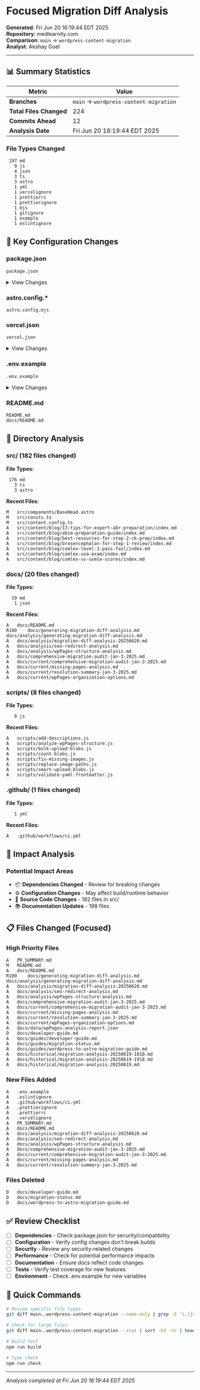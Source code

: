 # Focused Migration Diff Analysis

**Generated**: Fri Jun 20 16:19:44 EDT 2025  
**Repository**: medlearnity.com  
**Comparison**: `main` → `wordpress-content-migration`  
**Analyst**: Akshay Goel

---

## 📊 Summary Statistics

| Metric                  | Value                                  |
| ----------------------- | -------------------------------------- |
| **Branches**            | `main` → `wordpress-content-migration` |
| **Total Files Changed** | 224                                    |
| **Commits Ahead**       | 12                                     |
| **Analysis Date**       | Fri Jun 20 16:19:44 EDT 2025           |

### File Types Changed

```
 197 md
   9 js
   4 json
   3 ts
   3 astro
   1 yml
   1 vercelignore
   1 prettierrc
   1 prettierignore
   1 mjs
   1 gitignore
   1 example
   1 eslintignore
```

## 🔑 Key Configuration Changes

### package.json

```
package.json
```

<details><summary>View Changes</summary>

```diff
diff --git a/package.json b/package.json
index 8b66103..684001c 100644
--- a/package.json
+++ b/package.json
@@ -5,14 +5,38 @@
   "scripts": {
     "dev": "astro dev",
     "build": "astro build",
+    "astro:check": "astro check",
     "preview": "astro preview",
-    "astro": "astro"
+    "astro": "astro",
+    "fix:descriptions": "node scripts/add-descriptions.js",
+    "fix:image-paths": "node scripts/replace-image-paths.js",
+    "upload:blobs": "node scripts/smart-upload-blobs.js",
+    "upload:blobs-bulk": "node scripts/bulk-upload-blobs.js",
+    "count:blobs": "node scripts/count-blobs.js",
+    "fix:missing-images": "node scripts/fix-missing-images.js",
+    "validate:yaml": "node scripts/validate-yaml-frontmatter.js",
+    "analyze:wpPages": "node scripts/analyze-wpPages-structure.js",
+    "lint": "npm run astro:check && npm run validate:yaml",
+    "check": "npm run astro:check && tsc --noEmit",
+    "format:check": "prettier --check . --plugin=prettier-plugin-astro",
+    "quality-check": "npm run check && npm run lint && npm run format:check"
   },
   "dependencies": {
+    "@astrojs/check": "^0.9.4",
     "@astrojs/mdx": "^4.3.0",
     "@astrojs/rss": "^4.0.12",
     "@astrojs/sitemap": "^3.4.1",
     "astro": "^5.10.0",
-    "sharp": "^0.34.2"
+    "dotenv": "^16.5.0",
+    "sharp": "^0.34.2",
+    "typescript": "^5.8.3"
+  },
+  "devDependencies": {
+    "@vercel/blob": "^1.1.1",
+    "js-yaml": "^4.1.0",
+    "prettier": "^3.5.3",
+    "prettier-plugin-astro": "^0.14.1",
+    "wordpress-export-to-markdown": "^3.0.4",
+    "yaml-lint": "^1.7.0"
   }
-}
\ No newline at end of file
+}
```

</details>

### astro.config.\*

```
astro.config.mjs
```

### vercel.json

```
vercel.json
```

<details><summary>View Changes</summary>

```diff
diff --git a/vercel.json b/vercel.json
new file mode 100644
index 0000000..0a8a62d
--- /dev/null
+++ b/vercel.json
@@ -0,0 +1,650 @@
+{
+  "rewrites": [
+    {
+      "source": "/images/wp/:file*",
+      "destination": "https://i2xfwztd2ksbegse.public.blob.vercel-storage.com/:file*"
+    },
+    {
+      "source": "/(.*)",
+      "destination": "/index.html"
+    }
+  ],
+  "redirects": [
+    {
+      "source": "/our-tutors/:tutor",
+      "destination": "/:tutor/",
+      "permanent": true
+    },
+    {
+      "source": "/category/:category",
+      "destination": "/blog/",
+      "permanent": true
+    },
+    {
+      "source": "/product/:path*",
+      "destination": "/contact/",
+      "permanent": true
+    },
+    {
+      "source": "/13-tips-for-expert-abr-preparation",
+      "destination": "/blog/13-tips-for-expert-abr-preparation/",
+      "permanent": true
+    },
+    {
+      "source": "/abim-preparation-guide",
+      "destination": "/blog/abim-preparation-guide/",
+      "permanent": true
+    },
+    {
+      "source": "/best-resources-for-step-2-ck-prep",
+      "destination": "/blog/best-resources-for-step-2-ck-prep/",
+      "permanent": true
+    },
+    {
+      "source": "/comlex-level-1-pass-fail",
```

</details>

### .env.example

```
.env.example
```

<details><summary>View Changes</summary>

```diff
diff --git a/.env.example b/.env.example
new file mode 100644
index 0000000..6de99ff
--- /dev/null
+++ b/.env.example
@@ -0,0 +1,16 @@
+# Site Configuration
+PUBLIC_SITE_TITLE=MedLearnity
+PUBLIC_SITE_DESCRIPTION=Medical education and tutoring services for USMLE, COMLEX, MCAT, and more
+PUBLIC_SITE_URL=https://medlearnity.com
+
+# Vercel Blob Storage (for media files)
+# BLOB_READ_WRITE_TOKEN=your_blob_token_here
+
+# Analytics (optional)
+# PUBLIC_GTM_ID=your_gtm_id_here
+# PUBLIC_GROWTHBOOK_API_HOST=your_growthbook_host_here
+# PUBLIC_GROWTHBOOK_CLIENT_KEY=your_growthbook_key_here
+
+# Development
+# Note: NODE_ENV is automatically set by Vercel and your dev environment
+# Do not set NODE_ENV=production in local development
```

</details>

### README.md

```
README.md
docs/README.md
```

## 📁 Directory Analysis

### src/ (182 files changed)

**File Types:**

```
 176 md
   3 ts
   3 astro
```

**Recent Files:**

```
M	src/components/BaseHead.astro
M	src/consts.ts
M	src/content.config.ts
A	src/content/blog/13-tips-for-expert-abr-preparation/index.md
A	src/content/blog/abim-preparation-guide/index.md
A	src/content/blog/best-resources-for-step-2-ck-prep/index.md
A	src/content/blog/brosencephalon-for-step-1-review/index.md
A	src/content/blog/comlex-level-1-pass-fail/index.md
A	src/content/blog/comlex-usa-exam/index.md
A	src/content/blog/comlex-vs-usmle-scores/index.md
```

### docs/ (20 files changed)

**File Types:**

```
  19 md
   1 json
```

**Recent Files:**

```
A	docs/README.md
R100	docs/generating-migration-diff-analysis.md	docs/analysis/generating-migration-diff-analysis.md
A	docs/analysis/migration-diff-analysis-20250620.md
A	docs/analysis/seo-redirect-analysis.md
A	docs/analysis/wpPages-structure-analysis.md
A	docs/comprehensive-migration-audit-jan-3-2025.md
A	docs/current/comprehensive-migration-audit-jan-3-2025.md
A	docs/current/missing-pages-analysis.md
A	docs/current/resolution-summary-jan-3-2025.md
A	docs/current/wpPages-organization-options.md
```

### scripts/ (8 files changed)

**File Types:**

```
   8 js
```

**Recent Files:**

```
A	scripts/add-descriptions.js
A	scripts/analyze-wpPages-structure.js
A	scripts/bulk-upload-blobs.js
A	scripts/count-blobs.js
A	scripts/fix-missing-images.js
A	scripts/replace-image-paths.js
A	scripts/smart-upload-blobs.js
A	scripts/validate-yaml-frontmatter.js
```

### .github/ (1 files changed)

**File Types:**

```
   1 yml
```

**Recent Files:**

```
A	.github/workflows/ci.yml
```

## 🎯 Impact Analysis

### Potential Impact Areas

- 📦 **Dependencies Changed** - Review for breaking changes
- ⚙️ **Configuration Changes** - May affect build/runtime behavior
- 🔧 **Source Code Changes** - 182 files in src/
- 📚 **Documentation Updates** - 198 files

## 📋 Files Changed (Focused)

### High Priority Files

```
A	PR_SUMMARY.md
M	README.md
A	docs/README.md
R100	docs/generating-migration-diff-analysis.md	docs/analysis/generating-migration-diff-analysis.md
A	docs/analysis/migration-diff-analysis-20250620.md
A	docs/analysis/seo-redirect-analysis.md
A	docs/analysis/wpPages-structure-analysis.md
A	docs/comprehensive-migration-audit-jan-3-2025.md
A	docs/current/comprehensive-migration-audit-jan-3-2025.md
A	docs/current/missing-pages-analysis.md
A	docs/current/resolution-summary-jan-3-2025.md
A	docs/current/wpPages-organization-options.md
A	docs/data/wpPages-analysis-report.json
D	docs/developer-guide.md
A	docs/guides/developer-guide.md
A	docs/guides/migration-status.md
A	docs/guides/wordpress-to-astro-migration-guide.md
A	docs/historical/migration-analysis-20250619-1810.md
A	docs/historical/migration-analysis-20250619-1918.md
A	docs/historical/migration-analysis-20250619.md
```

### New Files Added

```
A	.env.example
A	.eslintignore
A	.github/workflows/ci.yml
A	.prettierignore
A	.prettierrc
A	.vercelignore
A	PR_SUMMARY.md
A	docs/README.md
A	docs/analysis/migration-diff-analysis-20250620.md
A	docs/analysis/seo-redirect-analysis.md
A	docs/analysis/wpPages-structure-analysis.md
A	docs/comprehensive-migration-audit-jan-3-2025.md
A	docs/current/comprehensive-migration-audit-jan-3-2025.md
A	docs/current/missing-pages-analysis.md
A	docs/current/resolution-summary-jan-3-2025.md
```

### Files Deleted

```
D	docs/developer-guide.md
D	docs/migration-status.md
D	docs/wordpress-to-astro-migration-guide.md
```

## ✅ Review Checklist

- [ ] **Dependencies** - Check package.json for security/compatibility
- [ ] **Configuration** - Verify config changes don't break builds
- [ ] **Security** - Review any security-related changes
- [ ] **Performance** - Check for potential performance impacts
- [ ] **Documentation** - Ensure docs reflect code changes
- [ ] **Tests** - Verify test coverage for new features
- [ ] **Environment** - Check .env.example for new variables

## 🚀 Quick Commands

```bash
# Review specific file types
git diff main..wordpress-content-migration --name-only | grep -E '\.(json|js|ts)$'

# Check for large files
git diff main..wordpress-content-migration --stat | sort -k3 -nr | head -10

# Build test
npm run build

# Type check
npm run check
```

---

_Analysis completed at Fri Jun 20 16:19:44 EDT 2025_
